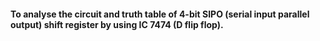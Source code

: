 #### To analyse the circuit and truth table of 4-bit SIPO (serial input parallel output) shift register by using IC 7474 (D flip flop).